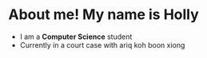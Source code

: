# About me! My name is **Holly** 
- I am a **Computer Science** student 
- Currently in a court case with ariq koh boon xiong